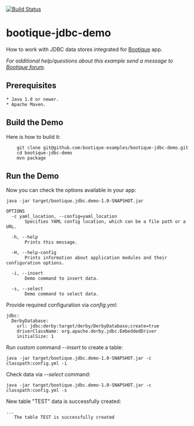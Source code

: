 [![Build Status](https://travis-ci.org/bootique-examples/bootique-jdbc-demo.svg)](https://travis-ci.org/bootique-examples/bootique-jdbc-demo)
# bootique-jdbc-demo

How to work with JDBC data stores integrated for [Bootique](http://bootique.io) app. 
   
*For additional help/questions about this example send a message to
[Bootique forum](https://groups.google.com/forum/#!forum/bootique-user).*
   
## Prerequisites
      
    * Java 1.8 or newer.
    * Apache Maven.
      
## Build the Demo
      
Here is how to build it:
        
        git clone git@github.com:bootique-examples/bootique-jdbc-demo.git
        cd bootique-jdbc-demo
        mvn package
      
## Run the Demo

Now you can check the options available in your app:
   
    java -jar target/bootique.jdbc.demo-1.0-SNAPSHOT.jar
    
    OPTIONS
      -c yaml_location, --config=yaml_location
           Specifies YAML config location, which can be a file path or a URL.

      -h, --help
           Prints this message.

      -H, --help-config
           Prints information about application modules and their configuration options.

      -i, --insert
           Demo command to insert data.

      -s, --select
           Demo command to select data.

Provide required configuration via *config.yml*:
    
    jdbc:
      DerbyDatabase:
        url: jdbc:derby:target/derby/DerbyDatabase;create=true
        driverClassName: org.apache.derby.jdbc.EmbeddedDriver
        initialSize: 1

Run custom command *--insert* to create a table:

    java -jar target/bootique.jdbc.demo-1.0-SNAPSHOT.jar -c classpath:config.yml -i
    
Check data via *--select* command:
    
    java -jar target/bootique.jdbc.demo-1.0-SNAPSHOT.jar -c classpath:config.yml -s

New table "TEST" data is successfully created:   
    
    ...
       The table TEST is successfully created

